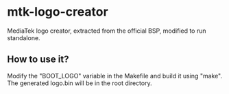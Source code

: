 
# mtk-logo-creator
MediaTek logo creator, extracted from the official BSP, modified to run standalone.


## How to use it?
Modify the "BOOT_LOGO" variable in the Makefile and build it using "make". 
The generated logo.bin will be in the root directory.
